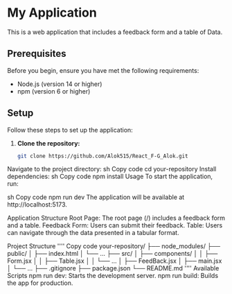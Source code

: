 # My Application

This is a web application that includes a feedback form and a table of Data.

## Prerequisites

Before you begin, ensure you have met the following requirements:
- Node.js (version 14 or higher)
- npm (version 6 or higher)

## Setup

Follow these steps to set up the application:

1. **Clone the repository:**
   ```sh
   git clone https://github.com/Alok515/React_F-G_Alok.git
Navigate to the project directory:
sh
Copy code
cd your-repository
Install dependencies:
sh
Copy code
npm install
Usage
To start the application, run:

sh
Copy code
npm run dev
The application will be available at http://localhost:5173.

Application Structure
Root Page: The root page (/) includes a feedback form and a table.
Feedback Form: Users can submit their feedback.
Table: Users can navigate through the data presented in a tabular format.

Project Structure
''''
Copy code
your-repository/
├── node_modules/
├── public/
│   ├── index.html
│   └── ...
├── src/
│   ├── components/
│   │   ├── Form.jsx
│   │   ├── Table.jsx
│   │   └── ...
│   ├── FeedBack.jsx
│   ├── main.jsx
│   └── ...
├── .gitignore
├── package.json
└── README.md
''''
Available Scripts
npm run dev: Starts the development server.
npm run build: Builds the app for production.